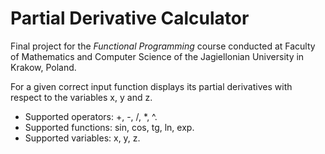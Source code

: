 # Partial Derivative Calculator
Final project for the *Functional Programming* course conducted at Faculty of Mathematics and Computer Science of the Jagiellonian University in Krakow, Poland.

For a given correct input function displays its partial derivatives with respect to the variables x, y and z.

- Supported operators: +, -, /, *, ^.
- Supported functions: sin, cos, tg, ln, exp.
- Supported variables: x, y, z.
